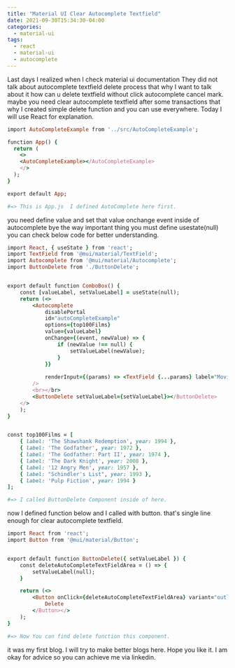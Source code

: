 ```yaml
---
title: "Material UI Clear Autocomplete Textfield"
date: 2021-09-30T15:34:30-04:00
categories:
  - material-ui
tags:
  - react
  - material-ui
  - autocomplete
---
```


Last days I realized when I check material ui documentation They did not talk about autocomplete textfield delete process 
that why I want to talk about it how can u delete textfield without click autocomplete cancel mark. maybe you need clear 
autocomplete textfield after some transactions that why I created simple delete function and you can use everywhere.
Today I will use React for explanation.

```ruby
import AutoCompleteExample from '../src/AutoCompleteExample';

function App() {
  return (
    <>
    <AutoCompleteExample></AutoCompleteExample>
    </>
  );
}

export default App;

#=> This is App.js  I defined AutoComplete here first.
```

you need define value and set that value onchange event inside of autocomplete bye the way important thing you must define usestate(null) you can check below code for better understanding.

```ruby
import React, { useState } from 'react';
import TextField from '@mui/material/TextField';
import Autocomplete from '@mui/material/Autocomplete';
import ButtonDelete from './ButtonDelete';


export default function ComboBox() {
    const [valueLabel, setValueLabel] = useState(null);
    return (<>
        <Autocomplete
            disablePortal
            id="autoCompleteExample"
            options={top100Films}
            value={valueLabel}
            onChange={(event, newValue) => {
                if (newValue !== null) {
                    setValueLabel(newValue);
                }
            }}
           
            renderInput={(params) => <TextField {...params} label="Movie" />}
        />
        <br></br>
        <ButtonDelete setValueLabel={setValueLabel}></ButtonDelete>
    </>
    );
}


const top100Films = [
    { label: 'The Shawshank Redemption', year: 1994 },
    { label: 'The Godfather', year: 1972 },
    { label: 'The Godfather: Part II', year: 1974 },
    { label: 'The Dark Knight', year: 2008 },
    { label: '12 Angry Men', year: 1957 },
    { label: "Schindler's List", year: 1993 },
    { label: 'Pulp Fiction', year: 1994 }
];

#=> I called ButtonDelete Component inside of here.
```

now I defined function below and I called with button. that's single line enough for clear autocomplete textfield.

```ruby
import React from 'react';
import Button from '@mui/material/Button';


export default function ButtonDelete({ setValueLabel }) {
    const deleteAutoCompleteTextFieldArea = () => {
        setValueLabel(null);
    }

    return (<>
        <Button onClick={deleteAutoCompleteTextFieldArea} variant="outlined">
            Delete
        </Button></>
    );
}

#=> Now You can find delete function this component.
```


it was my first blog. I will try to make better blogs here. Hope you like it. I am okay for advice so you can achieve me via linkedin.
